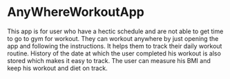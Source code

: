 # AnyWhereWorkoutApp
This app is for user who have a hectic schedule and are not able to get time to go to gym for workout.
They can workout anywhere by just opening the app and following the instructions.
It helps them to track their daily workout routine.
History of the date at which the user completed his workout is also stored which makes it easy to track.
The user can measure his BMI and keep his workout and diet on track.
